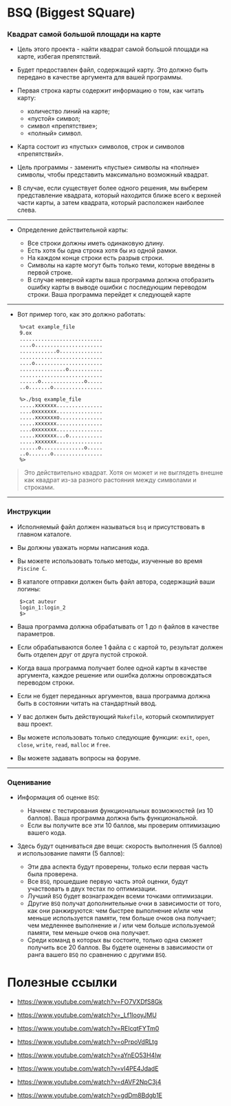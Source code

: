 # BSQ (Biggest SQuare) #


### Квадрат самой большой площади на карте

- Цель этого проекта - найти квадрат самой большой площади на карте, избегая препятствий.

- Будет предоставлен файл, содержащий карту. Это должно быть передано в качестве аргумента для вашей программы.

- Первая строка карты содержит информацию о том, как читать карту:

  * количество линий на карте; 
  * «пустой» символ; 
  * символ «препятствие»; 
  * «полный» символ. 

- Карта состоит из «пустых» символов, строк и символов «препятствий».

- Цель программы - заменить «пустые» символы на «полные» символы, чтобы представить максимально возможный квадрат.

- В случае, если существует более одного решения, мы выберем представление квадрата, который находится ближе всего к верхней части карты, а затем квадрата, который расположен наиболее слева.

----------------------------------------------------------------------------------------  

- Определение действительной карты:

  * Все строки должны иметь одинаковую длину.
  * Есть хотя бы одна строка хотя бы из одной рамки.
  * На каждом конце строки есть разрыв строки.
  * Символы на карте могут быть только теми, которые введены в первой строке.
  * В случае неверной карты ваша программа должна отобразить ошибку карты в выводе
  ошибки с последующим переводом строки. Ваша программа перейдет к следующей карте

----------------------------------------------------------------------------------------

- Вот пример того, как это должно работать:

```
	%>cat example_file
	9.ox
	...........................
	....o......................
	............o..............
	...........................
	....o......................
	...............o...........
	...........................
	......o..............o.....
	..o.......o................

	%>./bsq example_file
	.....xxxxxxx...............
	....oxxxxxxx...............
	.....xxxxxxxo..............
	.....xxxxxxx...............
	....oxxxxxxx...............
	.....xxxxxxx...o...........
	.....xxxxxxx...............
	......o..............o.....
	..o.......o................
	%>
```

> Это действительно квадрат. Хотя он может и не выглядеть внешне как квадрат из-за разного растояния между символами и строками.

----------------------------------------------------------------------------------------  

###  Инструкции  ###

- Исполняемый файл должен называться `bsq` и присутствовать в главном каталоге.

- Вы должны уважать нормы написания кода.

- Вы можете использовать только методы, изученные во время `Piscine C`.

- В каталоге отправки должен быть файл автора, содержащий ваши логины:

```
	$>cat auteur
	login_1:login_2
	$>
```

- Ваша программа должна обрабатывать от 1 до n файлов в качестве параметров.

- Если обрабатываются более 1 файла c с картой то, результат должен быть отделен друг от друга пустой строкой.

- Когда ваша программа получает более одной карты в качестве аргумента, каждое решение или ошибка должны опровождаться переводом строки.

- Если не будет переданных аргументов, ваша программа должна быть в состоянии читать на стандартный ввод.

- У вас должен быть действующий `Makefile`, который скомпилирует ваш проект.

- Вы можете использовать только следующие функции: `exit`, `open`, `close`, `write`, `read`, `malloc` и `free`.

- Вы можете задавать вопросы на форуме.

----------------------------------------------------------------------------------------

###  Оценивание  ###

- Информация об оценке `BSQ`:

  * Начнем с тестирования функциональных возможностей (из 10 баллов). Ваша программа должна быть функциональной.
  * Если вы получите все эти 10 баллов, мы проверим оптимизацию вашего кода.


- Здесь будут оцениваться две вещи: скорость выполнения (5 баллов) и использование памяти (5 баллов):

  * Эти два аспекта будут проверены, только если первая часть была проверена.
  * Все `BSQ`, прошедшие первую часть этой оценки, будут участвовать в двух тестах по оптимизации.
  * Лучший `BSQ` будет вознагражден всеми точками оптимизации.
  * Другие `BSQ` получат дополнительные очки в зависимости от того, как они ранжируются: чем быстрее выполнение и/или чем меньше используется памяти, тем больше очков она получает; чем медленнее выполнение и / или чем больше используемой памяти, тем меньше очков она получает.
  * Cреди команд в которых вы состоите, только одна сможет получить все 20 баллов. Вы будете оценены в   зависимости от ранга вашего `BSQ` по сравнению с другими `BSQ`.

# Полезные ссылки #

- https://www.youtube.com/watch?v=FO7VXDfS8Gk

- https://www.youtube.com/watch?v=_Lf1looyJMU

- https://www.youtube.com/watch?v=RElcqtFYTm0

- https://www.youtube.com/watch?v=oPrpoVdRLtg

- https://www.youtube.com/watch?v=aYnEO53H4lw

- https://www.youtube.com/watch?v=vI4PE4JdadE

- https://www.youtube.com/watch?v=dAVF2NpC3j4

- https://www.youtube.com/watch?v=gdDm8Bdgb1E

